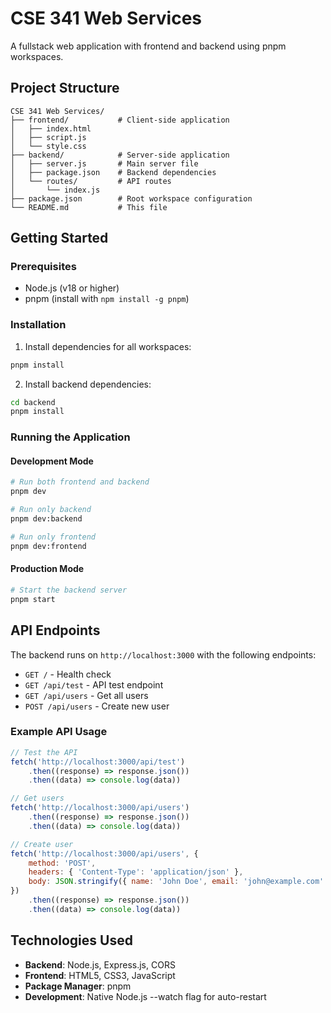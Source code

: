 # CSE 341 Web Services

A fullstack web application with frontend and backend using pnpm workspaces.

## Project Structure

```
CSE 341 Web Services/
├── frontend/           # Client-side application
│   ├── index.html
│   ├── script.js
│   └── style.css
├── backend/            # Server-side application
│   ├── server.js       # Main server file
│   ├── package.json    # Backend dependencies
│   └── routes/         # API routes
│       └── index.js
├── package.json        # Root workspace configuration
└── README.md           # This file
```

## Getting Started

### Prerequisites

-   Node.js (v18 or higher)
-   pnpm (install with `npm install -g pnpm`)

### Installation

1. Install dependencies for all workspaces:

```bash
pnpm install
```

2. Install backend dependencies:

```bash
cd backend
pnpm install
```

### Running the Application

#### Development Mode

```bash
# Run both frontend and backend
pnpm dev

# Run only backend
pnpm dev:backend

# Run only frontend
pnpm dev:frontend
```

#### Production Mode

```bash
# Start the backend server
pnpm start
```

## API Endpoints

The backend runs on `http://localhost:3000` with the following endpoints:

-   `GET /` - Health check
-   `GET /api/test` - API test endpoint
-   `GET /api/users` - Get all users
-   `POST /api/users` - Create new user

### Example API Usage

```javascript
// Test the API
fetch('http://localhost:3000/api/test')
	.then((response) => response.json())
	.then((data) => console.log(data))

// Get users
fetch('http://localhost:3000/api/users')
	.then((response) => response.json())
	.then((data) => console.log(data))

// Create user
fetch('http://localhost:3000/api/users', {
	method: 'POST',
	headers: { 'Content-Type': 'application/json' },
	body: JSON.stringify({ name: 'John Doe', email: 'john@example.com' })
})
	.then((response) => response.json())
	.then((data) => console.log(data))
```

## Technologies Used

-   **Backend**: Node.js, Express.js, CORS
-   **Frontend**: HTML5, CSS3, JavaScript
-   **Package Manager**: pnpm
-   **Development**: Native Node.js --watch flag for auto-restart
